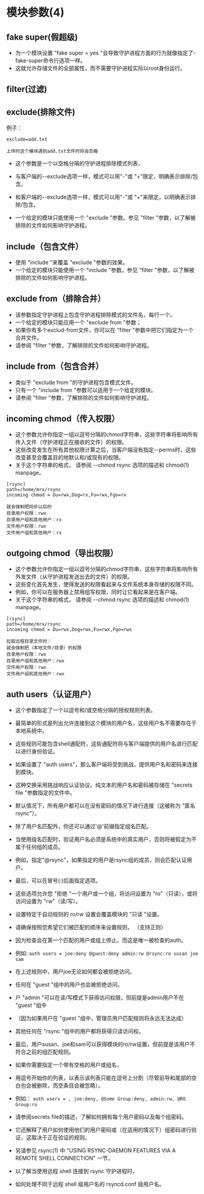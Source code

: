 # 模块参数(4)

## fake super(假超级)
- 为一个模块设置 "fake super = yes "会导致守护进程方面的行为就像指定了-fake-super命令行选项一样。
- 这就允许存储文件的全部属性，而不需要守护进程实际以root身份运行。

<!-- TODO:这里 -->
## filter(过滤)

## exclude(排除文件)

例子：
```
exclude=add.txt

上传时这个模块遇到add.txt文件时将会忽略
```

- 这个参数是一个以空格分隔的守护进程排除模式列表，
- 与客户端的--exclude选项一样，模式可以用"-"或 "+"限定，明确表示排除/包含。

- 和客户端的--exclude选项一样，模式可以用"-"或 "+"来限定，以明确表示排除/包含。
- 一个给定的模块只能使用一个 "exclude "参数。参见 "filter "参数，以了解被排除的文件如何影响守护进程。

## include（包含文件）
- 使用 "include "来覆盖 "exclude "参数的效果。
- 一个给定的模块只能使用一个 "include "参数。参见 "filter "参数，以了解被排除的文件如何影响守护进程。

## exclude from（排除合并）
- 该参数指定守护进程上包含守护进程排除模式的文件名，每行一个。
- 一个给定的模块只能应用一个 "exclude from "参数；
- 如果你有多个exclud-from文件，你可以在 "filter "参数中把它们指定为一个合并文件。
- 请参阅 "filter "参数，了解排除的文件如何影响守护进程。

## include from（包含合并）
- 类似于 "exclude from "的守护进程包含模式文件。
- 只有一个 "include from "参数可以适用于一个给定的模块。
- 请参阅 "filter "参数，了解排除的文件如何影响守护进程。

## incoming chmod（传入权限）

- 这个参数允许你指定一组以逗号分隔的chmod字符串，这些字符串将影响所有传入文件（守护进程正在接收的文件）的权限。
- 这些改变发生在所有其他权限计算之后，当客户端没有指定--perms时，这些改变甚至会覆盖目的地默认和/或现有的权限。
- 关于这个字符串的格式， 请参阅 --chmod rsync 选项的描述和 chmod(1) manpage。

```
[rsync]
path=/home/mrx/rsync
incoming chmod = Du=rwx,Dog=rx,Fu=rwx,Fgo=rx

就会强制把同步以后的
目录用户权限：rwx
目录用户组和其他用户：rx
文件用户权限：rwx
文件用户组和其他用户：rx
```

## outgoing chmod（导出权限）

- 这个参数允许你指定一组以逗号分隔的chmod字符串，这些字符串将影响所有外发文件（从守护进程发送出去的文件）的权限。
- 这些变化首先发生，使得发送的权限看起来与文件系统本身存储的权限不同。
- 例如，你可以在服务器上禁用组写权限，同时让它看起来是在客户端。
- 关于这个字符串的格式， 请参阅 --chmod rsync 选项的描述和 chmod(1) manpage。

```
[rsync]
path=/home/mrx/rsync
incoming chmod = Du=rwx,Dog=rwx,Fu=rwx,Fgo=rwx

拉取远程目录文件时：
就会强制把（本地文件/目录）的权限
目录用户权限：rwx
目录用户组和其他用户：rwx
文件用户权限：rwx
文件用户组和其他用户：rwx
```

## auth users（认证用户）

- 这个参数指定了一个以逗号和/或空格分隔的授权规则列表。
- 最简单的形式是列出允许连接到这个模块的用户名，这些用户名不需要存在于本地系统中。
- 这些规则可能包含shell通配符，这些通配符将与客户端提供的用户名进行匹配以进行身份验证。
- 如果设置了 "auth users"，那么客户端将受到挑战，提供用户名和密码来连接到模块。
- 这种交换采用挑战响应认证协议。纯文本的用户名和密码被存储在 "secrets file "参数指定的文件中。
- 默认情况下，所有用户都可以在没有密码的情况下进行连接（这被称为 "匿名rsync"）。

- 除了用户名匹配外，你还可以通过'@'前缀指定组名匹配。
- 当使用组名匹配时，验证用户名必须是系统中的真实用户，否则将被假定为不属于任何组的成员。
- 例如，指定"@rsync"，如果指定的用户是rsync组的成员，则会匹配认证用户。

- 最后，可以在冒号(:)后面指定选项。
- 这些选项允许您 "拒绝 "一个用户或一个组，将访问设置为 "ro"（只读），或将访问设置为 "rw"（读/写）。
- 设置特定于自动规则的 ro/rw 设置会覆盖模块的 "只读 "设置。

- 请确保按照您希望它们被匹配的顺序来设置规则，
（支持正则）
- 因为检查会在第一个匹配的用户或组上停止，而这是唯一被检查的auth。


- 例如:
`auth users = joe:deny @guest:deny admin:rw @rsync:ro susan joe sam`
- 在上述规则中，用户joe无论如何都会被拒绝访问。
- 任何在 "guest "组中的用户也会被拒绝访问。
- 户 "admin "可以在读/写模式下获得访问权限，但前提是admin用户不在 "guest "组中
- （因为如果用户在 "guest "组中，管理员用户匹配规则将永远无法达成）
- 其他任何在 "rsync "组中的用户都将获得只读访问权。
- 最后，用户susan、joe和sam可以获得模块的ro/rw设置，但前提是该用户不符合之前的组匹配规则。

- 如果你需要指定一个带有空格的用户或组名，
- 用逗号开始你的列表，以表示该列表只能在逗号上分割（尽管前导和尾部的空白也会被删除，而空条目会被忽略）。
- 例如：
`auth users = , joe:deny, @Some Group:deny, admin:rw, @RO Group:ro`
- 请参阅secrets file的描述，了解如何拥有每个用户密码以及每个组密码。
- 它还解释了用户如何使用他们的用户密码或（在适用的情况下）组密码进行验证，这取决于正在验证的规则。

- 另请参见 rsync(1) 中 "USING RSYNC-DAEMON FEATURES VIA A REMOTE SHELL CONNECTION" 一节， 
- 以了解当使用远程 shell 连接到 rsync 守护进程时， 
- 如何处理不同于远程 shell 级用户名的 rsyncd.conf 级用户名。